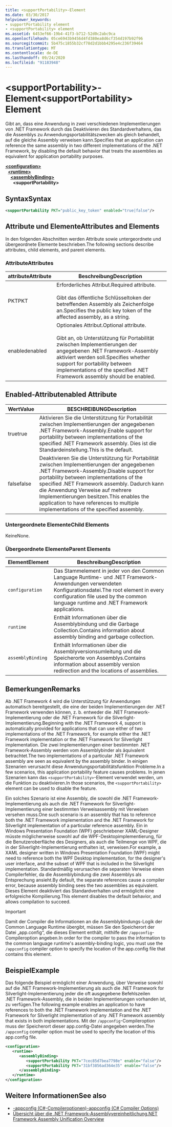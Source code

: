```yaml
---
title: <supportPortability>-Element
ms.date: 03/30/2017
helpviewer_keywords:
- supportPortability element
- <supportPortability> element
ms.assetid: 6453ef66-19b4-41f3-b712-52d0c2abc9ca
ms.openlocfilehash: 05ce6943b9456d4fd380ea8d6cf354d197b92f96
ms.sourcegitcommit: 5b475c1855b32cf78d2d1bbb4295e4c236f39464
ms.translationtype: MT
ms.contentlocale: de-DE
ms.lasthandoff: 09/24/2020
ms.locfileid: "91183948"
---
```

# <a name="supportportability-element"></a><span data-ttu-id="0336a-102">\<supportPortability>-Element</span><span class="sxs-lookup"><span data-stu-id="0336a-102">\<supportPortability> Element</span></span>

<span data-ttu-id="0336a-103">Gibt an, dass eine Anwendung in zwei verschiedenen Implementierungen von .NET Framework durch das Deaktivieren des Standardverhaltens, das die Assemblys zu Anwendungsportabilitätszwecken als gleich behandelt, auf die gleiche Assembly verweisen kann.</span><span class="sxs-lookup"><span data-stu-id="0336a-103">Specifies that an application can reference the same assembly in two different implementations of the .NET Framework, by disabling the default behavior that treats the assemblies as equivalent for application portability purposes.</span></span>  
  
[**\<configuration>**](../configuration-element.md)\
&nbsp;&nbsp;[**\<runtime>**](runtime-element.md)\
&nbsp;&nbsp;&nbsp;&nbsp;[**\<assemblyBinding>**](assemblybinding-element-for-runtime.md)\
&nbsp;&nbsp;&nbsp;&nbsp;&nbsp;&nbsp;**\<supportPortability>**  
  
## <a name="syntax"></a><span data-ttu-id="0336a-104">Syntax</span><span class="sxs-lookup"><span data-stu-id="0336a-104">Syntax</span></span>  
  
```xml  
<supportPortability PKT="public_key_token" enabled="true|false"/>  
```  
  
## <a name="attributes-and-elements"></a><span data-ttu-id="0336a-105">Attribute und Elemente</span><span class="sxs-lookup"><span data-stu-id="0336a-105">Attributes and Elements</span></span>  

<span data-ttu-id="0336a-106">In den folgenden Abschnitten werden Attribute sowie untergeordnete und übergeordnete Elemente beschrieben.</span><span class="sxs-lookup"><span data-stu-id="0336a-106">The following sections describe attributes, child elements, and parent elements.</span></span>  
  
### <a name="attributes"></a><span data-ttu-id="0336a-107">Attribute</span><span class="sxs-lookup"><span data-stu-id="0336a-107">Attributes</span></span>  
  
|<span data-ttu-id="0336a-108">attribute</span><span class="sxs-lookup"><span data-stu-id="0336a-108">Attribute</span></span>|<span data-ttu-id="0336a-109">Beschreibung</span><span class="sxs-lookup"><span data-stu-id="0336a-109">Description</span></span>|  
|---------------|-----------------|  
|<span data-ttu-id="0336a-110">PKT</span><span class="sxs-lookup"><span data-stu-id="0336a-110">PKT</span></span>|<span data-ttu-id="0336a-111">Erforderliches Attribut.</span><span class="sxs-lookup"><span data-stu-id="0336a-111">Required attribute.</span></span><br /><br /> <span data-ttu-id="0336a-112">Gibt das öffentliche Schlüsseltoken der betreffenden Assembly als Zeichenfolge an.</span><span class="sxs-lookup"><span data-stu-id="0336a-112">Specifies the public key token of the affected assembly, as a string.</span></span>|  
|<span data-ttu-id="0336a-113">enabled</span><span class="sxs-lookup"><span data-stu-id="0336a-113">enabled</span></span>|<span data-ttu-id="0336a-114">Optionales Attribut.</span><span class="sxs-lookup"><span data-stu-id="0336a-114">Optional attribute.</span></span><br /><br /> <span data-ttu-id="0336a-115">Gibt an, ob Unterstützung für Portabilität zwischen Implementierungen der angegebenen .NET Framework-Assembly aktiviert werden soll.</span><span class="sxs-lookup"><span data-stu-id="0336a-115">Specifies whether support for portability between implementations of the specified .NET Framework assembly should be enabled.</span></span>|  
  
## <a name="enabled-attribute"></a><span data-ttu-id="0336a-116">Enabled-Attribut</span><span class="sxs-lookup"><span data-stu-id="0336a-116">enabled Attribute</span></span>  
  
|<span data-ttu-id="0336a-117">Wert</span><span class="sxs-lookup"><span data-stu-id="0336a-117">Value</span></span>|<span data-ttu-id="0336a-118">BESCHREIBUNG</span><span class="sxs-lookup"><span data-stu-id="0336a-118">Description</span></span>|  
|-----------|-----------------|  
|<span data-ttu-id="0336a-119">true</span><span class="sxs-lookup"><span data-stu-id="0336a-119">true</span></span>|<span data-ttu-id="0336a-120">Aktivieren Sie die Unterstützung für Portabilität zwischen Implementierungen der angegebenen .NET Framework-Assembly.</span><span class="sxs-lookup"><span data-stu-id="0336a-120">Enable support for portability between implementations of the specified .NET Framework assembly.</span></span> <span data-ttu-id="0336a-121">Dies ist die Standardeinstellung.</span><span class="sxs-lookup"><span data-stu-id="0336a-121">This is the default.</span></span>|  
|<span data-ttu-id="0336a-122">false</span><span class="sxs-lookup"><span data-stu-id="0336a-122">false</span></span>|<span data-ttu-id="0336a-123">Deaktivieren Sie die Unterstützung für Portabilität zwischen Implementierungen der angegebenen .NET Framework-Assembly.</span><span class="sxs-lookup"><span data-stu-id="0336a-123">Disable support for portability between implementations of the specified .NET Framework assembly.</span></span> <span data-ttu-id="0336a-124">Dadurch kann die Anwendung Verweise auf mehrere Implementierungen besitzen.</span><span class="sxs-lookup"><span data-stu-id="0336a-124">This enables the application to have references to multiple implementations of the specified assembly.</span></span>|  
  
### <a name="child-elements"></a><span data-ttu-id="0336a-125">Untergeordnete Elemente</span><span class="sxs-lookup"><span data-stu-id="0336a-125">Child Elements</span></span>  

<span data-ttu-id="0336a-126">Keine</span><span class="sxs-lookup"><span data-stu-id="0336a-126">None.</span></span>  
  
### <a name="parent-elements"></a><span data-ttu-id="0336a-127">Übergeordnete Elemente</span><span class="sxs-lookup"><span data-stu-id="0336a-127">Parent Elements</span></span>  
  
|<span data-ttu-id="0336a-128">Element</span><span class="sxs-lookup"><span data-stu-id="0336a-128">Element</span></span>|<span data-ttu-id="0336a-129">Beschreibung</span><span class="sxs-lookup"><span data-stu-id="0336a-129">Description</span></span>|  
|-------------|-----------------|  
|`configuration`|<span data-ttu-id="0336a-130">Das Stammelement in jeder von den Common Language Runtime- und .NET Framework-Anwendungen verwendeten Konfigurationsdatei.</span><span class="sxs-lookup"><span data-stu-id="0336a-130">The root element in every configuration file used by the common language runtime and .NET Framework applications.</span></span>|  
|`runtime`|<span data-ttu-id="0336a-131">Enthält Informationen über die Assemblybindung und die Garbage Collection.</span><span class="sxs-lookup"><span data-stu-id="0336a-131">Contains information about assembly binding and garbage collection.</span></span>|  
|`assemblyBinding`|<span data-ttu-id="0336a-132">Enthält Informationen über die Assemblyversionsumleitung und die Speicherorte von Assemblys.</span><span class="sxs-lookup"><span data-stu-id="0336a-132">Contains information about assembly version redirection and the locations of assemblies.</span></span>|  
  
## <a name="remarks"></a><span data-ttu-id="0336a-133">Bemerkungen</span><span class="sxs-lookup"><span data-stu-id="0336a-133">Remarks</span></span>  

<span data-ttu-id="0336a-134">Ab .NET Framework 4 wird die Unterstützung für Anwendungen automatisch bereitgestellt, die eine der beiden Implementierungen der .NET Framework verwenden können, z. b. entweder die .NET Framework-Implementierung oder die .NET Framework für die Silverlight-Implementierung.</span><span class="sxs-lookup"><span data-stu-id="0336a-134">Beginning with the .NET Framework 4, support is automatically provided for applications that can use either of two implementations of the .NET Framework, for example either the .NET Framework implementation or the .NET Framework for Silverlight implementation.</span></span> <span data-ttu-id="0336a-135">Die zwei Implementierungen einer bestimmten .NET Framework-Assembly werden vom Assemblybinder als äquivalent betrachtet.</span><span class="sxs-lookup"><span data-stu-id="0336a-135">The two implementations of a particular .NET Framework assembly are seen as equivalent by the assembly binder.</span></span> <span data-ttu-id="0336a-136">In einigen Szenarien verursacht diese Anwendungsportabilitätsfunktion Probleme.</span><span class="sxs-lookup"><span data-stu-id="0336a-136">In a few scenarios, this application portability feature causes problems.</span></span> <span data-ttu-id="0336a-137">In jenen Szenarien kann das `<supportPortability>`-Element verwendet werden, um die Funktion zu deaktivieren.</span><span class="sxs-lookup"><span data-stu-id="0336a-137">In those scenarios, the `<supportPortability>` element can be used to disable the feature.</span></span>  
  
<span data-ttu-id="0336a-138">Ein solches Szenario ist eine Assembly, die sowohl die .NET Framework-Implementierung als auch die .NET Framework for Silverlight-Implementierung einer bestimmten Verweisassembly mit Verweisen versehen muss.</span><span class="sxs-lookup"><span data-stu-id="0336a-138">One such scenario is an assembly that has to reference both the .NET Framework implementation and the .NET Framework for Silverlight implementation of a particular reference assembly.</span></span> <span data-ttu-id="0336a-139">Ein in Windows Presentation Foundation (WPF) geschriebener XAML-Designer müsste möglicherweise sowohl auf die WPF-Desktopimplementierung, für die Benutzeroberfläche des Designers, als auch die Teilmenge von WPF, die in der Silverlight-Implementierung enthalten ist, verweisen.</span><span class="sxs-lookup"><span data-stu-id="0336a-139">For example, a XAML designer written in Windows Presentation Foundation (WPF) might need to reference both the WPF Desktop implementation, for the designer's user interface, and the subset of WPF that is included in the Silverlight implementation.</span></span> <span data-ttu-id="0336a-140">Standardmäßig verursachen die separaten Verweise einen Compilerfehler, da die Assemblybindung die zwei Assemblys als Entsprechung ansieht.</span><span class="sxs-lookup"><span data-stu-id="0336a-140">By default, the separate references cause a compiler error, because assembly binding sees the two assemblies as equivalent.</span></span> <span data-ttu-id="0336a-141">Dieses Element deaktiviert das Standardverhalten und ermöglicht eine erfolgreiche Kompilierung.</span><span class="sxs-lookup"><span data-stu-id="0336a-141">This element disables the default behavior, and allows compilation to succeed.</span></span>  
  
> [!IMPORTANT]
> <span data-ttu-id="0336a-142">Damit der Compiler die Informationen an die Assemblybindungs-Logik der Common Language Runtime übergibt, müssen Sie den Speicherort der Datei „app.config“, die dieses Element enthält, mithilfe der `/appconfig`-Compileroption angeben.</span><span class="sxs-lookup"><span data-stu-id="0336a-142">In order for the compiler to pass the information to the common language runtime's assembly-binding logic, you must use the `/appconfig` compiler option to specify the location of the app.config file that contains this element.</span></span>  
  
## <a name="example"></a><span data-ttu-id="0336a-143">Beispiel</span><span class="sxs-lookup"><span data-stu-id="0336a-143">Example</span></span>  

<span data-ttu-id="0336a-144">Das folgende Beispiel ermöglicht einer Anwendung, über Verweise sowohl auf die .NET Framework-Implementierung als auch die .NET Framework for Silverlight-Implementierung jeder die oft ausgegebene Befehlszeilen  .NET Framework-Assembly, die in beiden Implementierungen vorhanden ist, zu verfügen.</span><span class="sxs-lookup"><span data-stu-id="0336a-144">The following example enables an application to have references to both the .NET Framework implementation and the .NET Framework for Silverlight implementation of any .NET Framework assembly that exists in both implementations.</span></span> <span data-ttu-id="0336a-145">Mit der `/appconfig`-Compileroption muss der Speicherort dieser app.config-Datei angegeben werden.</span><span class="sxs-lookup"><span data-stu-id="0336a-145">The `/appconfig` compiler option must be used to specify the location of this app.config file.</span></span>  
  
```xml  
<configuration>  
   <runtime>  
      <assemblyBinding>  
         <supportPortability PKT="7cec85d7bea7798e" enable="false"/>  
         <supportPortability PKT="31bf3856ad364e35" enable="false"/>  
      </assemblyBinding>  
   </runtime>  
</configuration>  
```  
  
## <a name="see-also"></a><span data-ttu-id="0336a-146">Weitere Informationen</span><span class="sxs-lookup"><span data-stu-id="0336a-146">See also</span></span>

- [<span data-ttu-id="0336a-147">-appconfig (C#-Compileroptionen)</span><span class="sxs-lookup"><span data-stu-id="0336a-147">-appconfig (C# Compiler Options)</span></span>](../../../../csharp/language-reference/compiler-options/appconfig-compiler-option.md)
- <span data-ttu-id="0336a-148">[Übersicht über die .NET Framework-Assemblyvereinheitlichung](/previous-versions/dotnet/netframework-4.0/db7849ey(v=vs.100))</span><span class="sxs-lookup"><span data-stu-id="0336a-148">[.NET Framework Assembly Unification Overview](/previous-versions/dotnet/netframework-4.0/db7849ey(v=vs.100))</span></span>
